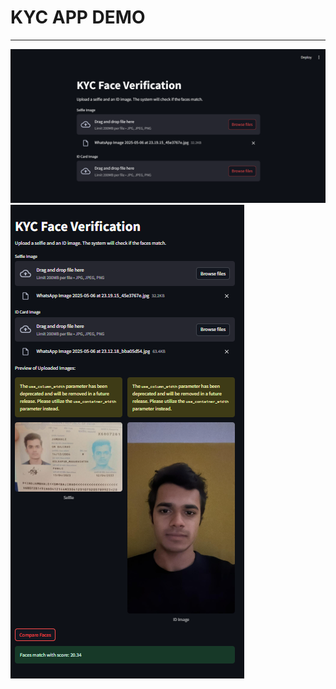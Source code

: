 # KYC APP DEMO
-----

![b](https://github.com/23060MUITP/KYC-verification-streamlit-app/blob/main/Screenshot%202025-05-06%20232746.png)
![d](https://github.com/23060MUITP/KYC-verification-streamlit-app/blob/main/Screenshot%202025-05-06%20232831.png)
